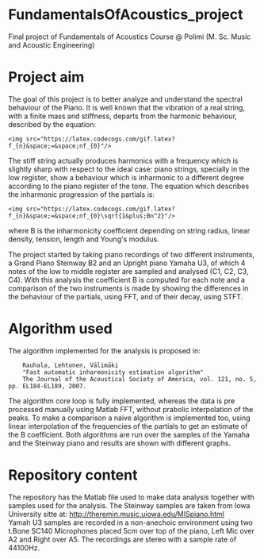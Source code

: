# FundamentalsOfAcoustics_project
Final project of Fundamentals of Acoustics Course @ Polimi (M. Sc. Music and Acoustic Engineering)

# Project aim
The goal of this project is to better analyze and understand the spectral behaviour of the Piano. It is well known that the vibration of a real string, with a finite mass and stiffness, departs from the harmonic behaviour, described by the equation:
```
<img src="https://latex.codecogs.com/gif.latex?f_{n}&space;=&space;nf_{0}"/>
```
The stiff string actually produces harmonics with a frequency which is slightly sharp with respect to the ideal case: piano strings, specially in the low register, show a behaviour which is inharmonic to a different degree according to the piano register of the tone. The equation which describes the inharmonic progression of the partials is:
```
<img src="https://latex.codecogs.com/gif.latex?f_{n}&space;=&space;nf_{0}\sqrt{1&plus;Bn^2}"/>
```
where B is the inharmonicity coefficient depending on string radius, linear density, tension, length and Young's modulus. 

The project started by taking piano recordings of two different instruments, a Grand Piano Steinway B2 and an Upright piano Yamaha U3, of which 4 notes of the low to middle register are sampled and analysed (C1, C2, C3, C4).
With this analysis the coefficient B is computed for each note and a comparison of the two instruments is made by showing the differences in the behaviour of the partials, using FFT, and of their decay, using STFT. 

# Algorithm used
The algorithm implemented for the analysis is proposed in:
```
    Rauhala, Lehtonen, Välimäki
    "Fast automatic inharmonicity estimation algorithm"
    The Journal of the Acoustical Society of America, vol. 121, no. 5, pp. EL184-EL189, 2007.
```

The algorithm core loop is fully implemented, whereas the data is pre processed manually using Matlab FFT, without prabolic interpolation of the peaks. To make a comparison a naive algorithm is implemented too, using linear interpolation of the frequencies of the partials to get an estimate of the B coefficient.
Both algorithms are run over the samples of the Yamaha and the Steinway piano and results are shown with different graphs.

# Repository content
The repository has the Matlab file used to make data analysis together with samples used for the analysis. The Steinway samples are taken from Iowa University sitte at:
http://theremin.music.uiowa.edu/MISpiano.html<br>
Yamah U3 samples are recorded in a non-anechoic environment using two t.Bone SC140 Microphones placed 5cm over top of the piano, Left Mic over A2 and Right over A5. The recordings are stereo with a sample rate of 44100Hz.
